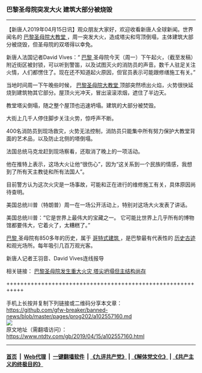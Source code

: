 ### 巴黎圣母院突发大火 建筑大部分被烧毁
------------------------

<div class="post_content" itemprop="articleBody">
 <p>
  【新唐人2019年04月15日讯】观众朋友大家好，欢迎收看新唐人全球新闻。世界闻名的
  <a href="https://www.ntdtv.com/gb/巴黎圣母院大教堂.htm">
   巴黎圣母院大教堂
  </a>
  ，周一突发大火，造成塔尖和穹顶倒塌，主体建筑大部分被烧毁，但圣母院的双塔得以幸免。
 </p>
 <p>
  新唐人法国记者David Vives：“
  <a href="https://www.ntdtv.com/gb/巴黎.htm">
   巴黎
  </a>
  圣母院今天（周一）下午起火，（截至发稿）附近街区被封锁，可以听到警笛，以及试图灭火的消防员的声音。数千人驻足关注火情，人们都愣住了。现在还不知道起火原因，但官员表示可能跟修缮施工有关。”
 </p>
 <p>
  当地时间周一下午晚些时候，
  <a href="https://www.ntdtv.com/gb/巴黎圣母院大教堂.htm">
   巴黎圣母院大教堂
  </a>
  顶部突然喷出火焰，火势很快延烧到建筑物其它部分。屋顶火光冲天，冒出滚滚浓烟，遮住了半边天。
 </p>
 <p>
  教堂塔尖倒塌，随之整个屋顶也迅速坍塌。建筑的大部分被焚毁。
 </p>
 <p>
  大街上几千人停住脚步关注火势，惊呼声不断。
 </p>
 <p>
  400名消防员到现场救灾，火势无法控制，消防员只能集中所有努力保护大教堂背面的艺术品，以及防止北侧的塔倒塌。
 </p>
 <p>
  法国总统马克龙赶到现场察看，还取消了晚上的一项活动。
 </p>
 <p>
  他在推特上表示，这场大火让他“很伤心”，因为“这关系到一个民族的情感，我想到了所有天主教徒和所有法国人”。
 </p>
 <p>
  目前警方认为这次火灾是一场事故，可能和正在进行的维修施工有关，具体原因尚待查明。
 </p>
 <p>
  美国总统川普（特朗普）周一在一场公开活动上，特别对这场大火发表了讲话。
 </p>
 <p>
  美国总统川普：“它是世界上最伟大的宝藏之一。 它可能比世界上几乎所有的博物馆都要伟大，它着火了，太糟糕了。”
 </p>
 <p>
  <a href="https://www.ntdtv.com/gb/巴黎.htm">
   巴黎
  </a>
  圣母院有850多年的历史，属于
  <a href="https://www.ntdtv.com/gb/哥特式建筑.htm">
   哥特式建筑
  </a>
  ，是巴黎最有代表性的
  <a href="https://www.ntdtv.com/gb/历史古迹.htm">
   历史古迹
  </a>
  和观光场所。每年吸引几百万观光客。
 </p>
 <p>
  新唐人记者王羽音、David Vives连线报导
 </p>
 <p>
  相关链接：
  <a href="https://www.ntdtv.com/b5/2019/04/15/a102557176.html">
   巴黎圣母院发生重大火灾 塔尖坍塌但主结构尚存
  </a>
 </p>
 <div class="single_ad">
 </div>
</div>

+++++++++++++++++++++++++++++++++++++++++++++++++++++++++++<br/><br/>
手机上长按并复制下列链接或二维码分享本文章：<br/>
https://github.com/gfw-breaker/banned-news/blob/master/pages/prog202/a102557160.md <br/>
<a href='https://github.com/gfw-breaker/banned-news/blob/master/pages/prog202/a102557160.md'><img src='https://github.com/gfw-breaker/banned-news/blob/master/pages/prog202/a102557160.md.png'/></a> <br/>
原文地址（需翻墙访问）：https://www.ntdtv.com/gb/2019/04/15/a102557160.html


------------------------
#### [首页](https://github.com/gfw-breaker/banned-news/blob/master/README.md) &nbsp;|&nbsp; [Web代理](https://github.com/labour-camp/helloworld) &nbsp;|&nbsp; [一键翻墙软件](https://github.com/gfw-breaker/nogfw/blob/master/README.md) &nbsp;| [《九评共产党》](https://github.com/gfw-breaker/9ping.md/blob/master/README.md#九评之一评共产党是什么) | [《解体党文化》](https://github.com/gfw-breaker/jtdwh.md/blob/master/README.md) | [《共产主义的终极目的》](https://github.com/gfw-breaker/gczydzjmd.md/blob/master/README.md)

